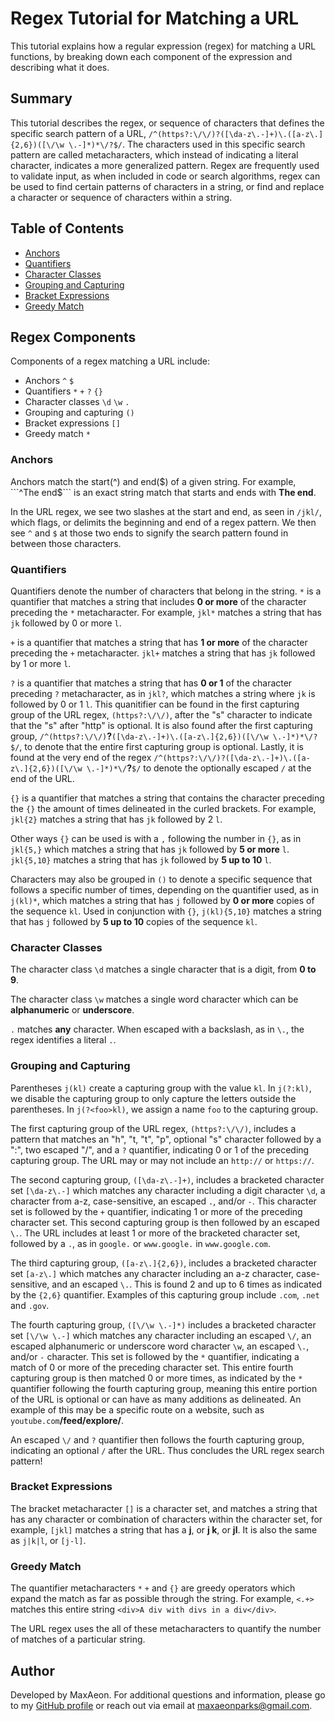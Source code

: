 # Regex Tutorial for Matching a URL

This tutorial explains how a regular expression (regex) for matching a URL functions, by breaking down each component of the expression and describing what it does.

## Summary

This tutorial describes the regex, or sequence of characters that defines the specific search pattern of a URL, ```/^(https?:\/\/)?([\da-z\.-]+)\.([a-z\.]{2,6})([\/\w \.-]*)*\/?$/```. The characters used in this specific search pattern are called metacharacters, which instead of indicating a literal character, indicates a more generalized pattern. Regex are frequently used to validate input, as when included in code or search algorithms, regex can be used to find certain patterns of characters in a string, or find and replace a character or sequence of characters within a string.

## Table of Contents

- [Anchors](#anchors)
- [Quantifiers](#quantifiers)
- [Character Classes](#character-classes)
- [Grouping and Capturing](#grouping-and-capturing)
- [Bracket Expressions](#bracket-expressions)
- [Greedy Match](#greedy-match)

## Regex Components
Components of a regex matching a URL include:
* Anchors ```^``` ```$```
* Quantifiers ```*``` ```+``` ```?``` ```{}```
* Character classes ```\d``` ```\w``` ```.```
* Grouping and capturing ```()```
* Bracket expressions ```[]```
* Greedy match ```*```

### Anchors
Anchors match the start(^) and end($) of a given string. For example, ```^The end$``` is an exact string match that starts and ends with __The end__.

In the URL regex, we see two slashes at the start and end, as seen in ```/jkl/```, which flags, or delimits the beginning and end of a regex pattern. We then see ```^``` and ```$``` at those two ends to signify the search pattern found in between those characters.

### Quantifiers
Quantifiers denote the number of characters that belong in the string. ```*``` is a quantifier that matches a string that includes __0 or more__ of the character preceding the ```*``` metacharacter. For example, ```jkl*``` matches a string that has ```jk``` followed by 0 or more ```l```.


```+``` is a quantifier that matches a string that has __1 or more__ of the character preceding the ```+``` metacharacter. ```jkl+``` matches a string that has ```jk``` followed by 1 or more ```l```. 


```?``` is a quantifier that matches a string that has __0 or 1__ of the character preceding ```?``` metacharacter, as in ```jkl?```, which matches a string where ```jk``` is followed by 0 or 1 ```l```. This quanitifier can be found in the first capturing group of the URL regex, ```(https?:\/\/)```, after the "s" character to indicate that the "s" after "http" is optional. It is also found after the first capturing group, ```/^(https?:\/\/)```__?__```([\da-z\.-]+)\.([a-z\.]{2,6})([\/\w \.-]*)*\/?$/```, to denote that the entire first capturing group is optional. Lastly, it is found at the very end of the regex ```/^(https?:\/\/)?([\da-z\.-]+)\.([a-z\.]{2,6})([\/\w \.-]*)*\/```__?__```$/``` to denote the optionally escaped ```/``` at the end of the URL.

```{}``` is a quantifier that matches a string that contains the character preceding the ```{}``` the amount of times delineated in the curled brackets. For example, ```jkl{2}``` matches a string that has ```jk``` followed by 2 ```l```. 

Other ways ```{}``` can be used is with a ```,``` following the number in ```{}```, as in ```jkl{5,}``` which matches a string that has ```jk``` followed by __5 or more__ ```l```. ```jkl{5,10}``` matches a string that has ```jk``` followed by __5 up to 10__ ```l```.

Characters may also be grouped in ```()``` to denote a specific sequence that follows a specific number of times, depending on the quantifier used, as in ```j(kl)*```, which matches a string that has ```j``` followed by __0 or more__ copies of the sequence ```kl```. Used in conjunction with ```{}```, ```j(kl){5,10}``` matches a string that has ```j``` followed by __5 up to 10__ copies of the sequence ```kl```. 

### Character Classes
The character class ```\d``` matches a single character that is a digit, from __0 to 9__. 

The character class ```\w``` matches a single word character which can be __alphanumeric__ or __underscore__.

```.``` matches __any__ character. When escaped with a backslash, as in ```\.```, the regex identifies a literal ```.```.

### Grouping and Capturing
Parentheses ```j(kl)``` create a capturing group with the value ```kl```. In ```j(?:kl)```, we disable the capturing group to only capture the letters outside the parentheses. In ```j(?<foo>kl)```, we assign a name ```foo``` to the capturing group.

The first capturing group of the URL regex, ```(https?:\/\/)```, includes a pattern that matches an "h", "t, "t", "p", optional "s" character followed by a ":", two escaped "/", and a ```?``` quantifier, indicating 0 or 1 of the preceding capturing group. The URL may or may not include an ```http://``` or ```https://```.

The second capturing group, ```([\da-z\.-]+)```, includes a bracketed character set ```[\da-z\.-]``` which matches any character including a digit character ```\d```, a character from a-z, case-sensitive, an escaped ```.```, and/or ```-```. This character set is followed by the ```+``` quantifier, indicating 1 or more of the preceding character set. This second capturing group is then followed by an escaped ```\.```. The URL includes at least 1 or more of the bracketed character set, followed by a ```.```, as in ```google.``` or ```www.google.``` in  ```www.google.com```.

The third capturing group, ```([a-z\.]{2,6})```, includes a bracketed character set ```[a-z\.]``` which matches any character including an a-z character, case-sensitive, and an escaped ```\.```. This is found 2 and up to 6 times as indicated by the ```{2,6}``` quantifier. Examples of this capturing group include ```.com```, ```.net``` and ```.gov```.

The fourth capturing group, ```([\/\w \.-]*)``` includes a bracketed character set ```[\/\w \.-]``` which matches any character including an escaped ```\/```, an escaped alphanumeric or underscore word character ```\w```, an escaped ```\.```, and/or ```-``` character. This set is followed by the ```*``` quantifier, indicating a match of 0 or more of the preceding character set. This entire fourth capturing group is then matched 0 or more times, as indicated by the ```*``` quantifier following the fourth capturing group, meaning this entire portion of the URL is optional or can have as many additions as delineated. An example of this may be a specific route on a website, such as ```youtube.com```__/feed/explore/__.

An escaped ```\/``` and ```?``` quantifier then follows the fourth capturing group, indicating an optional ```/``` after the URL.  Thus concludes the URL regex search pattern!

### Bracket Expressions
The bracket metacharacter ```[]``` is a character set, and matches a string that has any character or combination of characters within the character set, for example, ```[jkl]``` matches a string that has a __j__, or __j k__, or __jl__. It is also the same as ```j|k|l```, or ```[j-l]```.

### Greedy Match
The quantifier metacharacters ```*``` ```+``` and ```{}``` are greedy operators which expand the match as far as possible through the string. For example, ```<.+>``` matches this entire string ```<div>A div with divs in a div</div>```.

The URL regex uses the all of these metacharacters to quantify the number of matches of a particular string.

## Author

Developed by MaxAeon. For additional questions and information, please go to my [GitHub profile](github.com/maxaeon/) or reach out via email at maxaeonparks@gmail.com.